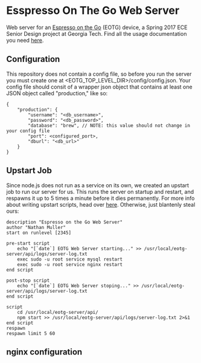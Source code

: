 # Esspresso On The Go Web Server
Web server for an [Espresso on the Go](http://espressotg.info) (EOTG) device, a Spring 2017 ECE Senior Design project at Georgia Tech.
Find all the usage documentation you need [here](http://espressotg.info/team-docs/EOTG_API.pdf).

## Configuration
This repository does not contain a config file, so before you run the server you must create one at <EOTG_TOP_LEVEL_DIR>/config/config.json.  Your config file should consit of a wrapper json object that contains at least one JSON object called "production," like so:

    {
        "production": {
            "username": "<db_username>",
            "password": "<db_password>",
            "database": "brew", // NOTE: this value should not change in your config file
            "port": <configured_port>,
            "dburl": "<db_url>"
        }
    }
    
 ## Upstart Job
 Since node.js does not run as a service on its own, we created an upstart job to run our server for us.  This runs the server on startup and restart, and respawns it up to 5 times a minute before it dies permanently.  For more info about writing upstart scripts, head over [here](http://upstart.ubuntu.com/getting-started.html).  Otherwise, just blantenly steal ours:
 
    description "Espresso on the Go Web Server"
    author "Nathan Muller"
    start on runlevel [2345]
    
    pre-start script
        echo "[`date`] EOTG Web Server starting..." >> /usr/local/eotg-server/api/logs/server-log.txt
        exec sudo -u root service mysql restart
        exec sudo -u root service nginx restart
    end script
    
    post-stop script
        echo "[`date`] EOTG Web Server stoping..." >> /usr/local/eotg-server/api/logs/server-log.txt
    end script
    
    script
        cd /usr/local/eotg-server/api/
        npm start >> /usr/local/eotg-server/api/logs/server-log.txt 2>&1
    end script
    respawn
    respawn limit 5 60
    
## nginx configuration
